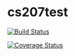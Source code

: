 
# cs207test

[![Build Status](https://travis-ci.org/fannyheneine/cs207test.svg?branch=master)](https://travis-ci.org/rahuldave/cs207test)

[![Coverage Status](https://coveralls.io/repos/github/fannyheneine/cs207test/badge.svg?branch=master)](https://coveralls.io/github/rahuldave/cs207test?branch=master)